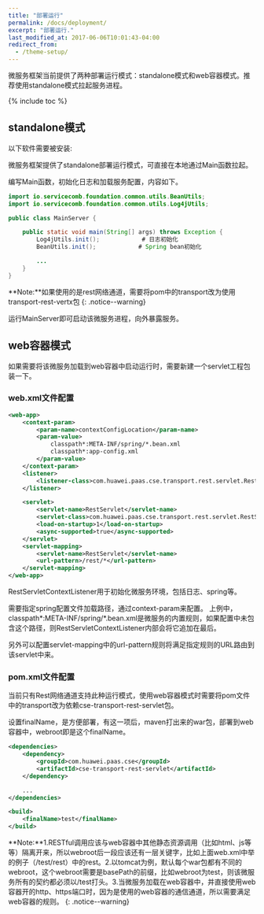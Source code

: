 ```yaml
---
title: "部署运行"
permalink: /docs/deployment/
excerpt: "部署运行."
last_modified_at: 2017-06-06T10:01:43-04:00
redirect_from:
  - /theme-setup/
---
```


微服务框架当前提供了两种部署运行模式：standalone模式和web容器模式。推荐使用standalone模式拉起服务进程。

{% include toc %}

## standalone模式
以下软件需要被安装:

微服务框架提供了standalone部署运行模式，可直接在本地通过Main函数拉起。

编写Main函数，初始化日志和加载服务配置，内容如下。

```java
import io.servicecomb.foundation.common.utils.BeanUtils;
import io.servicecomb.foundation.common.utils.Log4jUtils;

public class MainServer {

    public static void main(String[] args) throws Exception {
        Log4jUtils.init();            # 日志初始化
        BeanUtils.init();            # Spring bean初始化

        ...
    }
}
```

**Note:**如果使用的是rest网络通道，需要将pom中的transport改为使用transport-rest-vertx包
{: .notice--warning}

运行MainServer即可启动该微服务进程，向外暴露服务。

## web容器模式

如果需要将该微服务加载到web容器中启动运行时，需要新建一个servlet工程包装一下。

### web.xml文件配置

```xml
<web-app>
    <context-param>
        <param-name>contextConfigLocation</param-name>
        <param-value>
            classpath*:META-INF/spring/*.bean.xml
            classpath*:app-config.xml
        </param-value>
    </context-param>
    <listener>
        <listener-class>com.huawei.paas.cse.transport.rest.servlet.RestServletContextListener</listener-class>
    </listener>

    <servlet>
        <servlet-name>RestServlet</servlet-name>
        <servlet-class>com.huawei.paas.cse.transport.rest.servlet.RestServlet</servlet-class>
        <load-on-startup>1</load-on-startup>
        <async-supported>true</async-supported>
    </servlet>
    <servlet-mapping>
        <servlet-name>RestServlet</servlet-name>
        <url-pattern>/rest/*</url-pattern>
    </servlet-mapping>
</web-app>
```

RestServletContextListener用于初始化微服务环境，包括日志、spring等。

需要指定spring配置文件加载路径，通过context-param来配置。 上例中，classpath*:META-INF/spring/*.bean.xml是微服务的内置规则，如果配置中未包含这个路径，则RestServletContextListener内部会将它追加在最后。

另外可以配置servlet-mapping中的url-pattern规则将满足指定规则的URL路由到该servlet中来。

### pom.xml文件配置

当前只有Rest网络通道支持此种运行模式，使用web容器模式时需要将pom文件中的transport改为依赖cse-transport-rest-servlet包。

设置finalName，是方便部署，有这一项后，maven打出来的war包，部署到web容器中，webroot即是这个finalName。


```xml
<dependencies>
    <dependency>
        <groupId>com.huawei.paas.cse</groupId>
        <artifactId>cse-transport-rest-servlet</artifactId>
    </dependency>

    ...
</dependencies>

<build>
    <finalName>test</finalName>
</build>
```

**Note:**1.RESTful调用应该与web容器中其他静态资源调用（比如html、js等等）隔离开来，所以webroot后一段应该还有一层关键字，比如上面web.xml中举的例子（/test/rest）中的rest。2.以tomcat为例，默认每个war包都有不同的webroot，这个webroot需要是basePath的前缀，比如webroot为test，则该微服务所有的契约都必须以/test打头。3.当微服务加载在web容器中，并直接使用web容器开的http、https端口时，因为是使用的web容器的通信通道，所以需要满足web容器的规则。
{: .notice--warning}
